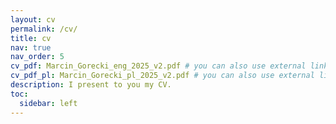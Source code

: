 ```yaml
---
layout: cv
permalink: /cv/
title: cv
nav: true
nav_order: 5
cv_pdf: Marcin_Gorecki_eng_2025_v2.pdf # you can also use external links here
cv_pdf_pl: Marcin_Gorecki_pl_2025_v2.pdf # you can also use external links here
description: I present to you my CV. 
toc:
  sidebar: left
---
```

